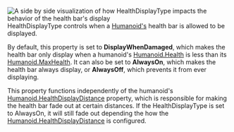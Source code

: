![A side by side visualization of how HealthDisplayType impacts the behavior of the health bar's display](https://developer.roblox.com/assets/blt25d44cecfd3e9e09/HealthDisplayType.gif)  
HealthDisplayType controls when a [Humanoid's](https://developer.roblox.com/en-us/api-reference/class/Humanoid) health bar is allowed to be displayed.

By default, this property is set to **DisplayWhenDamaged**, which makes the health bar only display when a humanoid's [Humanoid.Health](https://developer.roblox.com/en-us/api-reference/property/Humanoid/Health) is less than its [Humanoid.MaxHealth](https://developer.roblox.com/en-us/api-reference/property/Humanoid/MaxHealth). It can also be set to **AlwaysOn**, which makes the health bar always display, or **AlwaysOff**, which prevents it from ever displaying.

This property functions independently of the humanoid's [Humanoid.HealthDisplayDistance](https://developer.roblox.com/en-us/api-reference/property/Humanoid/HealthDisplayDistance) property, which is responsible for making the health bar fade out at certain distances. If the HealthDisplayType is set to AlwaysOn, it will still fade out depending the how the [Humanoid.HealthDisplayDistance](https://developer.roblox.com/en-us/api-reference/property/Humanoid/HealthDisplayDistance) is configured.